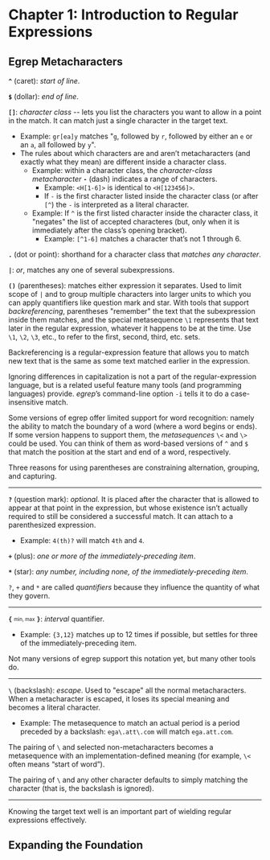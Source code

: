 # Chapter 1: Introduction to Regular Expressions

## Egrep Metacharacters

**`^`** (caret): *start of line*.

**`$`** (dollar): *end of line*.

**`[]`**: *character class* -- lets you list the characters you want to allow in a point in the match. It can match just a single character in the target text.

  - Example: `gr[ea]y` matches "`g`, followed by `r`, followed by either an `e` or an `a`, all followed by `y`".
  - The rules about which characters are and aren’t metacharacters (and exactly what they mean) are different inside a character class.
    - Example: within a character class, the *character-class metacharacter* **`-`** (dash) indicates a range of characters.
      - Example: `<H[1-6]>` is identical to `<H[123456]>`.
      - If `-` is the first character listed inside the character class (or after `[^`) the `-` is interpreted as a literal character.
    - Example: If `^` is the first listed character inside the character class, it "negates" the list of accepted characteres (but, only when it is immediately after the class’s opening bracket).
      - Example: `[^1-6]` matches a character that’s not 1 through 6.
    
**`.`** (dot or point):  shorthand for a character class that *matches any character*.

**`|`**: *or*, matches any one of several subexpressions.

**`()`** (parentheses): matches either expression it separates. Used to limit scope of `|` and to group multiple characters into larger units to which you can apply quantifiers like question mark and star. With tools that support *backreferencing*, parentheses "remember" the text that the subexpression inside them matches, and the special metasequence `\1` represents that text later in the regular expression, whatever it happens to be at the time. Use `\1`, `\2`, `\3`, etc., to refer to the first, second, third, etc. sets.

Backreferencing is a regular-expression feature that allows you to match new text that is the same as some text matched earlier in the expression.

Ignoring differences in capitalization is not a part of the regular-expression language, but is a related useful feature many tools (and programming languages) provide. *egrep*’s command-line option `-i` tells it to do a case-insensitive match.

Some versions of egrep offer limited support for word recognition: namely the ability to match the boundary of a word (where a word begins or ends). If some version happens to support them, the *metasequences* `\<` and `\>` could be used. You can think of them as word-based versions of `^` and `$` that match the position at the start and end of a word, respectively.

Three reasons for using parentheses are constraining alternation, grouping, and capturing.

---

**`?`** (question mark): *optional*. It is placed after the character that is allowed to appear at that point in the expression, but whose existence isn’t actually required to still be considered a successful match. It can attach to a parenthesized expression.
  - Example: `4(th)?` will match `4th` and `4`.

**`+`** (plus): *one or more of the immediately-preceding item*.

**`*`** (star): *any number, including none, of the immediately-preceding item*.

`?`, `+` and `*` are called *quantifiers* because they influence the quantity of what they govern.

---

**`{`** <sub><sup>min, max</sup></sub> **`}`**: *interval* quantifier.
  - Example: `{3,12}` matches up to 12 times if possible, but settles for three of the immediately-preceding item.

Not many versions of egrep support this notation yet, but many other tools do.

---

**`\`** (backslash): *escape*. Used to "escape" all the normal metacharacters. When a metacharacter is escaped, it loses its special meaning and becomes a literal character.
  - Example: The metasequence to match an actual period is a period preceded by a backslash: `ega\.att\.com` will match `ega.att.com`.

The pairing of `\` and selected non-metacharacters becomes a metasequence with an implementation-defined meaning (for example, `\<` often means “start of word”).

The pairing of `\` and any other character defaults to simply matching the character (that is, the backslash is ignored).

---

Knowing the target text well is an important part of wielding regular expressions effectively.

## Expanding the Foundation
